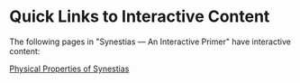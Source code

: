 # Quick Links to Interactive Content

The following pages in "Synestias — An Interactive Primer" have interactive content:

[Physical Properties of Synestias](./02Physical_Properties_of_Synestias.ipynb)

